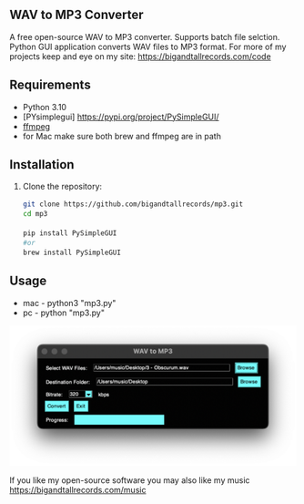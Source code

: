 ## WAV to MP3 Converter

A free open-source WAV to MP3 converter. Supports batch file selction.
Python GUI application converts WAV files to MP3 format.
For more of my projects keep and eye on my site: 
https://bigandtallrecords.com/code

## Requirements

- Python 3.10
- [PYsimplegui] https://pypi.org/project/PySimpleGUI/
- [ffmpeg](https://ffmpeg.org/)
- for Mac make sure both brew and ffmpeg are in path

## Installation

1. Clone the repository:
   ```bash
   git clone https://github.com/bigandtallrecords/mp3.git
   cd mp3

   pip install PySimpleGUI 
   #or
   brew install PySimpleGUI
   ```

 ## Usage
 - mac - python3 "mp3.py"
 - pc - python "mp3.py"

 ![Alt text](images/mp3-ii.png)

 If you like my open-source software you may also like my music
 https://bigandtallrecords.com/music
